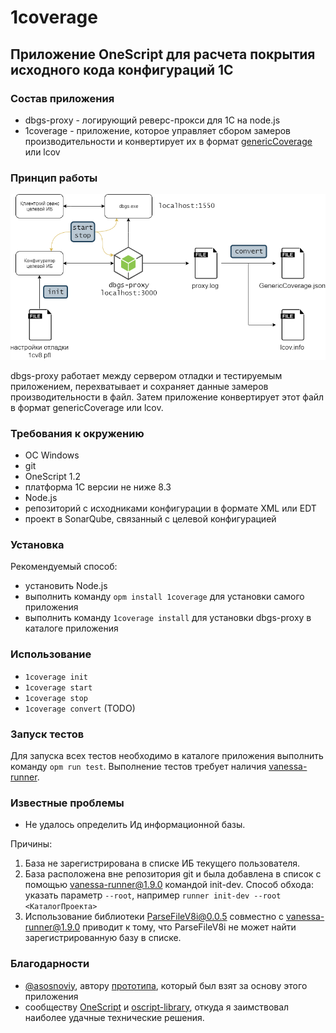# 1coverage

## Приложение OneScript для расчета покрытия исходного кода конфигураций 1С

### Состав приложения

- dbgs-proxy - логирующий реверс-прокси для 1С на node.js
- 1coverage - приложение, которое управляет сбором замеров производительности и конвертирует их в формат [genericCoverage](https://docs.sonarqube.org/latest/analysis/generic-test/) или lcov

### Принцип работы

![1coverage](./docs/1coverage.png)

dbgs-proxy работает между сервером отладки и тестируемым приложением, перехватывает и сохраняет данные замеров производительности в файл. Затем приложение конвертирует этот файл в формат genericCoverage или lcov.

### Требования к окружению

- ОС Windows
- git
- OneScript 1.2
- платформа 1С версии не ниже 8.3
- Node.js
- репозиторий с исходниками конфигурации в формате XML или EDT
- проект в SonarQube, связанный с целевой конфигурацией

### Установка

Рекомендуемый способ:

- установить Node.js
- выполнить команду `opm install 1coverage` для установки самого приложения
- выполнить команду `1coverage install` для установки dbgs-proxy в каталоге приложения

### Использование

- `1coverage init`
- `1coverage start`
- `1coverage stop`
- `1coverage convert` (TODO)

### Запуск тестов

Для запуска всех тестов необходимо в каталоге приложения выполнить команду `opm run test`.
Выполнение тестов требует наличия [vanessa-runner](https://github.com/silverbulleters/vanessa-runner).

### Известные проблемы

- Не удалось определить Ид информационной базы.

Причины:

1) База не зарегистрирована в списке ИБ текущего пользователя.
2) База расположена вне репозитория git и была добавлена в список с помощью vanessa-runner@1.9.0 командой init-dev. Способ обхода: указать параметр `--root`, например `runner init-dev --root <КаталогПроекта>`
3) Использование библиотеки ParseFileV8i@0.0.5 совместно с vanessa-runner@1.9.0 приводит к тому, что ParseFileV8i не может найти зарегистрированную базу в списке.

### Благодарности

- [@asosnoviy](https://github.com/asosnoviy), автору [прототипа](https://github.com/asosnoviy/onecover-nodeproxy), который был взят за основу этого приложения
- сообществу [OneScript](http://oscript.io/) и [oscript-library](https://github.com/oscript-library), откуда я заимствовал наиболее удачные технические решения.
